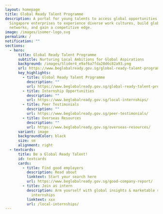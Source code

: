 ```yaml
---
layout: homepage
title: Global Ready Talent Programme
description: A portal for young talents to access global opportunities with
  Singapore enterprises to experience diverse work cultures, build global
  networks, and gain a competitive edge.
image: /images/isomer-logo.svg
permalink: /
notification: ""
sections:
  - hero:
      title: Global Ready Talent Programme
      subtitle: Nurturing Local Ambitions for Global Aspirations
      background: /images/Slider4_e9af6a7fda28d6c82a93.png
      url: https://www.beglobalready.gov.sg/global-ready-talent-programme/
      key_highlights:
        - title: Global Ready Talent Programme
          description: ""
          url: https://www.beglobalready.gov.sg/global-ready-talent-programme/
        - title: Internship Opportunities
          description: ""
          url: https://www.beglobalready.gov.sg/local-internships/
        - title: Peer Testimonials
          description: ""
          url: https://www.beglobalready.gov.sg/peer-testimonials/
        - title: Overseas Resources
          description: ""
          url: https://www.beglobalready.gov.sg/overseas-resources/
      variant: image
      backgroundColor: black
      size: sm
      alignment: right
  - textcards:
      title: Be a Global Ready Talent!
      id: textcards
      cards:
        - title: Find good employers
          description: Read about
          linktext: Start your search here
          url: https://www.beglobalready.gov.sg/good-company-report/
        - title: Join as intern
          description: Arm yourself with global insights & marketable skills via exciting
            internships
          linktext: xxx
          url: /local-internships/
---
```

